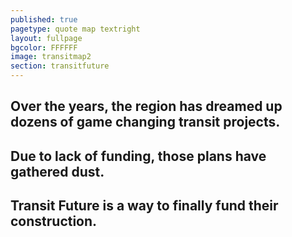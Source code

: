 ```yaml
---
published: true
pagetype: quote map textright
layout: fullpage
bgcolor: FFFFFF
image: transitmap2
section: transitfuture
---
```


## Over the years, the region has dreamed up dozens of game changing transit projects.

## Due to lack of funding, those plans have gathered dust.


## Transit Future is a way to finally fund their construction.
